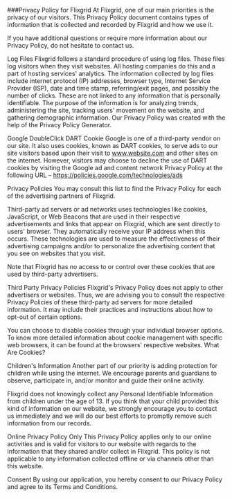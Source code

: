 ###Privacy Policy for Flixgrid
At Flixgrid, one of our main priorities is the privacy of our visitors. This Privacy Policy document contains types of information that is collected and recorded by Flixgrid and how we use it.

If you have additional questions or require more information about our Privacy Policy, do not hesitate to contact us.

Log Files
Flixgrid follows a standard procedure of using log files. These files log visitors when they visit websites. All hosting companies do this and a part of hosting services' analytics. The information collected by log files include internet protocol (IP) addresses, browser type, Internet Service Provider (ISP), date and time stamp, referring/exit pages, and possibly the number of clicks. These are not linked to any information that is personally identifiable. The purpose of the information is for analyzing trends, administering the site, tracking users' movement on the website, and gathering demographic information. Our Privacy Policy was created with the help of the Privacy Policy Generator.

Google DoubleClick DART Cookie
Google is one of a third-party vendor on our site. It also uses cookies, known as DART cookies, to serve ads to our site visitors based upon their visit to www.website.com and other sites on the internet. However, visitors may choose to decline the use of DART cookies by visiting the Google ad and content network Privacy Policy at the following URL – https://policies.google.com/technologies/ads

Privacy Policies
You may consult this list to find the Privacy Policy for each of the advertising partners of Flixgrid.

Third-party ad servers or ad networks uses technologies like cookies, JavaScript, or Web Beacons that are used in their respective advertisements and links that appear on Flixgrid, which are sent directly to users' browser. They automatically receive your IP address when this occurs. These technologies are used to measure the effectiveness of their advertising campaigns and/or to personalize the advertising content that you see on websites that you visit.

Note that Flixgrid has no access to or control over these cookies that are used by third-party advertisers.

Third Party Privacy Policies
Flixgrid's Privacy Policy does not apply to other advertisers or websites. Thus, we are advising you to consult the respective Privacy Policies of these third-party ad servers for more detailed information. It may include their practices and instructions about how to opt-out of certain options.

You can choose to disable cookies through your individual browser options. To know more detailed information about cookie management with specific web browsers, it can be found at the browsers' respective websites. What Are Cookies?

Children's Information
Another part of our priority is adding protection for children while using the internet. We encourage parents and guardians to observe, participate in, and/or monitor and guide their online activity.

Flixgrid does not knowingly collect any Personal Identifiable Information from children under the age of 13. If you think that your child provided this kind of information on our website, we strongly encourage you to contact us immediately and we will do our best efforts to promptly remove such information from our records.

Online Privacy Policy Only
This Privacy Policy applies only to our online activities and is valid for visitors to our website with regards to the information that they shared and/or collect in Flixgrid. This policy is not applicable to any information collected offline or via channels other than this website.

Consent
By using our application, you hereby consent to our Privacy Policy and agree to its Terms and Conditions.
